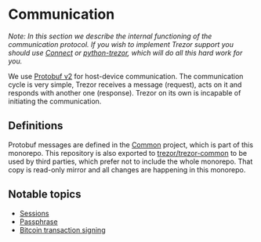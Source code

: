 # Communication

_Note: In this section we describe the internal functioning of the communication protocol. If you wish to implement Trezor support you should use [Connect](https://github.com/trezor/connect/) or [python-trezor](https://pypi.org/project/trezor/), which will do all this hard work for you._

We use [Protobuf v2](https://developers.google.com/protocol-buffers/) for host-device communication. The communication cycle is very simple, Trezor receives a message (request), acts on it and responds with another one (response). Trezor on its own is incapable of initiating the communication.

## Definitions

Protobuf messages are defined in the [Common](https://github.com/trezor/trezor-firmware/tree/master/common) project, which is part of this monorepo. This repository is also exported to [trezor/trezor-common](https://github.com/trezor/trezor-common) to be used by third parties, which prefer not to include the whole monorepo. That copy is read-only mirror and all changes are happening in this monorepo.

## Notable topics

- [Sessions](sessions.md)
- [Passphrase](passphrase.md)
- [Bitcoin transaction signing](bitcoin-signing.md)

